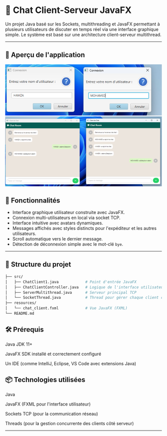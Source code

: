 # 💬 Chat Client-Serveur JavaFX

Un projet Java basé sur les Sockets, multithreading et JavaFX 
permettant à plusieurs utilisateurs de discuter en temps réel via une interface graphique simple. 
Le système est basé sur une architecture client-serveur multithread.

---
## 📸 Aperçu de l'application
<img src="Captures/img1.png">
<img src="Captures/img2.png">

## 🧠 Fonctionnalités

- Interface graphique utilisateur construite avec JavaFX.
- Connexion multi-utilisateurs en local via socket TCP.
- Interface intuitive avec avatars dynamiques.
- Messages affichés avec styles distincts pour l'expéditeur et les autres utilisateurs.
- Scroll automatique vers le dernier message.
- Détection de déconnexion simple avec le mot-clé `bye`.

---

 ## 🧱 Structure du projet

```bash
├── src/
│   ├── ChatClient1.java            # Point d'entrée JavaFX
│   ├── ChatClientController.java   # Logique de l'interface utilisateur
│   ├── ServerMultithread.java      # Serveur principal TCP
│   └── SocketThread.java           # Thread pour gérer chaque client connecté
├── resources/
│   └── chat_client.fxml            # Vue JavaFX (FXML)
└── README.md
```

## 🛠️ Prérequis
Java JDK 11+

JavaFX SDK installé et correctement configuré

Un IDE (comme IntelliJ, Eclipse, VS Code avec extensions Java)


## 📦 Technologies utilisées

Java 

JavaFX (FXML pour l'interface utilisateur)

Sockets TCP (pour la communication réseau)

Threads (pour la gestion concurrente des clients côté serveur)

---
